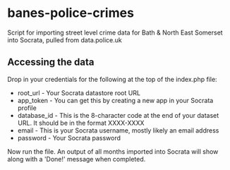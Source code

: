 banes-police-crimes
===================

Script for importing street level crime data for Bath & North East Somerset into Socrata, pulled from data.police.uk

## Accessing the data

Drop in your credentials for the following at the top of the index.php file: 

* root_url - Your Socrata datastore root URL
* app_token - You can get this by creating a new app in your Socrata profile
* database_id - This is the 8-character code at the end of your dataset URL. It should be in the format XXXX-XXXX
* email - This is your Socrata username, mostly likely an email address
* password - Your Socrata password

Now run the file. An output of all months imported into Socrata will show along with a 'Done!' message when completed.